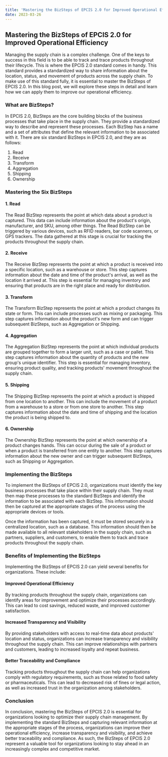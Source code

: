 ```yaml
---
title: 'Mastering the BizSteps of EPCIS 2.0 for Improved Operational Efficiency'
date: 2023-03-26
---
```


## Mastering the BizSteps of EPCIS 2.0 for Improved Operational Efficiency

Managing the supply chain is a complex challenge. One of the keys to success in this field is to be able to track and trace products throughout their lifecycle. This is where the EPCIS 2.0 standard comes in handy. This standard provides a standardized way to share information about the location, status, and movement of products across the supply chain. To make use of this standard fully, it is essential to master the BizSteps of EPCIS 2.0. In this blog post, we will explore these steps in detail and learn how we can apply them to improve our operational efficiency.

### What are BizSteps?

In EPCIS 2.0, BizSteps are the core building blocks of the business processes that take place in the supply chain. They provide a standardized way to describe and represent these processes. Each BizStep has a name and a set of attributes that define the relevant information to be associated with it. There are six standard BizSteps in EPCIS 2.0, and they are as follows:

1. Read
2. Receive
3. Transform
4. Aggregation
5. Shipping
6. Ownership

### Mastering the Six BizSteps

#### 1. Read

The Read BizStep represents the point at which data about a product is captured. This data can include information about the product's origin, manufacturer, and SKU, among other things. The Read BizStep can be triggered by various devices, such as RFID readers, bar code scanners, or GPS trackers. The data gathered at this stage is crucial for tracking the products throughout the supply chain.

#### 2. Receive

The Receive BizStep represents the point at which a product is received into a specific location, such as a warehouse or store. This step captures information about the date and time of the product's arrival, as well as the location it arrived at. This step is essential for managing inventory and ensuring that products are in the right place and ready for distribution.

#### 3. Transform

The Transform BizStep represents the point at which a product changes its state or form. This can include processes such as mixing or packaging. This step captures information about the product's new form and can trigger subsequent BizSteps, such as Aggregation or Shipping.

#### 4. Aggregation

The Aggregation BizStep represents the point at which individual products are grouped together to form a larger unit, such as a case or pallet. This step captures information about the quantity of products and the new group's unique identifier. This step is essential for managing inventory, ensuring product quality, and tracking products' movement throughout the supply chain.

#### 5. Shipping

The Shipping BizStep represents the point at which a product is shipped from one location to another. This can include the movement of a product from a warehouse to a store or from one store to another. This step captures information about the date and time of shipping and the location the product is being shipped to.

#### 6. Ownership

The Ownership BizStep represents the point at which ownership of a product changes hands. This can occur during the sale of a product or when a product is transferred from one entity to another. This step captures information about the new owner and can trigger subsequent BizSteps, such as Shipping or Aggregation.

### Implementing the BizSteps

To implement the BizSteps of EPCIS 2.0, organizations must identify the key business processes that take place within their supply chain. They must then map these processes to the standard BizSteps and identify the information to be associated with each BizStep. This information should then be captured at the appropriate stages of the process using the appropriate devices or tools.

Once the information has been captured, it must be stored securely in a centralized location, such as a database. This information should then be made available to all relevant stakeholders in the supply chain, such as partners, suppliers, and customers, to enable them to track and trace products throughout the supply chain.

### Benefits of Implementing the BizSteps

Implementing the BizSteps of EPCIS 2.0 can yield several benefits for organizations. These include:

#### Improved Operational Efficiency

By tracking products throughout the supply chain, organizations can identify areas for improvement and optimize their processes accordingly. This can lead to cost savings, reduced waste, and improved customer satisfaction.

#### Increased Transparency and Visibility

By providing stakeholders with access to real-time data about products' location and status, organizations can increase transparency and visibility throughout the supply chain. This can improve relationships with partners and customers, leading to increased loyalty and repeat business.

#### Better Traceability and Compliance

Tracking products throughout the supply chain can help organizations comply with regulatory requirements, such as those related to food safety or pharmaceuticals. This can lead to decreased risk of fines or legal action, as well as increased trust in the organization among stakeholders.

### Conclusion

In conclusion, mastering the BizSteps of EPCIS 2.0 is essential for organizations looking to optimize their supply chain management. By implementing the standard BizSteps and capturing relevant information at the appropriate stages of the process, organizations can improve their operational efficiency, increase transparency and visibility, and achieve better traceability and compliance. As such, the BizSteps of EPCIS 2.0 represent a valuable tool for organizations looking to stay ahead in an increasingly complex and competitive market.
